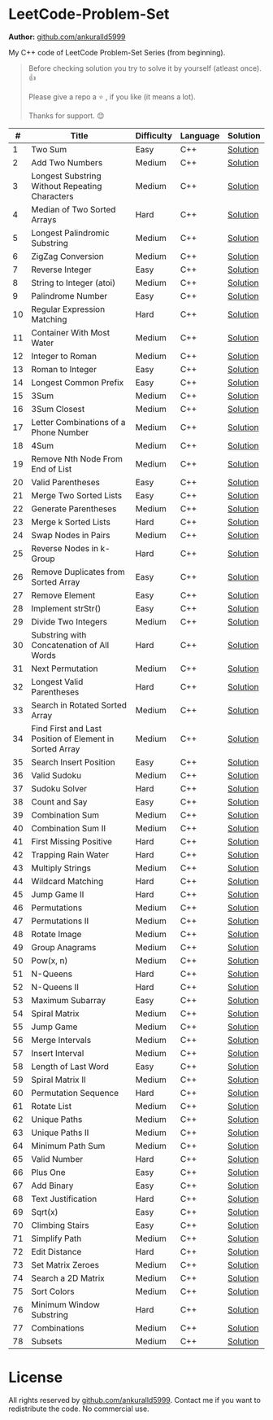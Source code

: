 # LeetCode-Problem-Set

**Author:** [github.com/ankuralld5999](https://github.com/ankuralld5999 "Ankur Singh")

My C++ code of LeetCode Problem-Set Series (from beginning).

> <p>Before checking solution you try to solve it by yourself (atleast once).👍</p>
> <p>Please give a repo a ⭐ , if you like (it means a lot).</p>
> <p>Thanks for support. 😊</p>

\#  | Title           | Difficulty | Language | Solution                                                                                                                                             
---|---|---|---|---
1   | Two Sum         | Easy       | C++      | [Solution](https://github.com/ankuralld5999/LeetCode-Problems/blob/main/LeetCode%20Problem-Set/1.%20Add%20Two/README.md "Two Sum")                   |
2   | Add Two Numbers | Medium     | C++      | [Solution](https://github.com/ankuralld5999/LeetCode-Problems/blob/main/LeetCode%20Problem-Set/2.%20Add%20Two%20Numbers/README.md "Add Two Numbers") |
3 | Longest Substring Without Repeating Characters | Medium | C++     | [Solution](https://github.com/ankuralld5999/LeetCode-Problems/blob/main/LeetCode%20Problem-Set/3.%20Longest%20Substring%20Without%20Repeating%20Characters/README.md "Longest Substring Without Repeating Characters")
4 | Median of Two Sorted Arrays | Hard | C++     | [Solution](https://github.com/ankuralld5999/LeetCode-Problems/blob/main/LeetCode%20Problem-Set/4.%20Median%20of%20Two%20Sorted%20Arrays%20(Hard)/README.md "Median of Two Sorted Arrays")
5 | Longest Palindromic Substring | Medium | C++     | [Solution](https://github.com/ankuralld5999/LeetCode-Problems/blob/main/LeetCode%20Problem-Set/5.%20Longest%20Palindromic%20Substring%20(Medium)/README.md "Longest Palindromic Substring")
6 | ZigZag Conversion | Medium | C++     | [Solution](https://github.com/ankuralld5999/LeetCode-Problems/blob/main/LeetCode%20Problem-Set/6.%20ZigZag%20Conversion%20(Medium)/README.md "ZigZag Conversion")
7 | Reverse Integer | Easy | C++     | [Solution](https://github.com/ankuralld5999/LeetCode-Problems/blob/main/LeetCode%20Problem-Set/7.%20Reverse%20Integer%20(Easy)/README.md "Reverse Integer")
8 | String to Integer (atoi) | Medium | C++     | [Solution](https://github.com/ankuralld5999/LeetCode-Problems/blob/main/LeetCode%20Problem-Set/8.%20String%20to%20Integer%20(atoi)%20(Medium)/README.md "String to Integer (atoi)")
9 | Palindrome Number | Easy | C++     | [Solution](https://github.com/ankuralld5999/LeetCode-Problems/blob/main/LeetCode%20Problem-Set/9.%20Palindrome%20Number%20(Easy)/README.md "Palindrome Number")
10 | Regular Expression Matching | Hard | C++     | [Solution](https://github.com/ankuralld5999/LeetCode-Problems/blob/main/LeetCode%20Problem-Set/10.%20Regular%20Expression%20Matching%20(Hard)/README.md "Regular Expression Matching")
11 | Container With Most Water | Medium | C++     | [Solution](https://github.com/ankuralld5999/LeetCode-Problems/blob/main/LeetCode%20Problem-Set/11.%20Container%20With%20Most%20Water%20(Medium)/README.md "Container With Most Water")
12 | Integer to Roman | Medium | C++     | [Solution](https://github.com/ankuralld5999/LeetCode-Problems/blob/main/LeetCode%20Problem-Set/12.%20Integer%20to%20Roman%20(Medium)/Solution1.cpp "Integer to Roman")
13 | Roman to Integer | Easy | C++     | [Solution](https://github.com/ankuralld5999/LeetCode-Problems/blob/main/LeetCode%20Problem-Set/13.%20Roman%20to%20Integer%20(Easy)/Solution1.cpp "Roman to Integer")
14 | Longest Common Prefix | Easy | C++     | [Solution](https://github.com/ankuralld5999/LeetCode-Problems/tree/main/LeetCode%20Problem-Set/14.%20Longest%20Common%20Prefix%20(Easy) "Longest Common Prefix")
15 | 3Sum | Medium | C++     | [Solution](https://github.com/ankuralld5999/LeetCode-Problems/blob/main/LeetCode%20Problem-Set/15.%203Sum%20(Medium)/README.md "3Sum")
16 | 3Sum Closest | Medium | C++     | [Solution](https://github.com/ankuralld5999/LeetCode-Problems/blob/main/LeetCode%20Problem-Set/16.%203Sum%20Closest%20(Medium)/README.md "3Sum Closest")
17 | Letter Combinations of a Phone Number | Medium | C++     | [Solution](https://github.com/ankuralld5999/LeetCode-Problems/blob/main/LeetCode%20Problem-Set/17.%20Letter%20Combinations%20of%20a%20Phone%20Number%20(Medium)/README.md "Letter Combinations of a Phone Number")
18 | 4Sum | Medium | C++     | [Solution](https://github.com/ankuralld5999/LeetCode-Problems/blob/main/LeetCode%20Problem-Set/18.%204Sum%20(Medium)/README.md "4Sum")
19 | Remove Nth Node From End of List | Medium | C++     | [Solution](https://github.com/ankuralld5999/LeetCode-Problems/blob/main/LeetCode%20Problem-Set/19.%20Remove%20Nth%20Node%20From%20End%20of%20List%20(Medium)/Solution1.cpp "Remove Nth Node From End of List")
20 | Valid Parentheses | Easy | C++     | [Solution](https://github.com/ankuralld5999/LeetCode-Problems/blob/main/LeetCode%20Problem-Set/20.%20Valid%20Parentheses%20(Easy)/Solution1.cpp "Valid Parentheses")
21 | Merge Two Sorted Lists | Easy | C++     | [Solution](https://github.com/ankuralld5999/LeetCode-Problems/tree/main/LeetCode%20Problem-Set/21.%20Merge%20Two%20Sorted%20Lists%20(Easy) "Merge Two Sorted Lists")
22 | Generate Parentheses | Medium | C++     | [Solution](https://github.com/ankuralld5999/LeetCode-Problems/tree/main/LeetCode%20Problem-Set/22.%20Generate%20Parentheses%20(Medium) "Generate Parentheses")
23 | Merge k Sorted Lists | Hard | C++     | [Solution](https://github.com/ankuralld5999/LeetCode-Problems/tree/main/LeetCode%20Problem-Set/23.%20Merge%20k%20Sorted%20Lists%20(Hard) "Merge k Sorted Lists")
24 | Swap Nodes in Pairs | Medium | C++     | [Solution](https://github.com/ankuralld5999/LeetCode-Problems/tree/main/LeetCode%20Problem-Set/24.%20Swap%20Nodes%20in%20Pairs%20(Medium) "Swap Nodes in Pairs")
25 | Reverse Nodes in k-Group | Hard | C++     | [Solution](https://github.com/ankuralld5999/LeetCode-Problems/blob/main/LeetCode%20Problem-Set/25.%20Reverse%20Nodes%20in%20k-Group%20(Hard)/Solution1.cpp "Reverse Nodes in k-Group")
26 | Remove Duplicates from Sorted Array | Easy | C++     | [Solution](https://github.com/ankuralld5999/LeetCode-Problems/tree/main/LeetCode%20Problem-Set/26.%20Remove%20Duplicates%20from%20Sorted%20Array%20(Easy) "Remove Duplicates from Sorted Array")
27 | Remove Element | Easy | C++     | [Solution](https://github.com/ankuralld5999/LeetCode-Problems/blob/main/LeetCode%20Problem-Set/27.%20Remove%20Element%20(Easy)/Solution1.cpp "Remove Element")
28 | Implement strStr() | Easy | C++     | [Solution](https://github.com/ankuralld5999/LeetCode-Problems/tree/main/LeetCode%20Problem-Set/28.%20Implement%20strStr()%20(Easy) "Implement strStr()")
29 | Divide Two Integers | Medium | C++     | [Solution](https://github.com/ankuralld5999/LeetCode-Problems/tree/main/LeetCode%20Problem-Set/29.%20Divide%20Two%20Integers%20(Medium) "Divide Two Integers")
30 | Substring with Concatenation of All Words | Hard | C++     | [Solution](https://github.com/ankuralld5999/LeetCode-Problems/blob/main/LeetCode%20Problem-Set/30.%20Substring%20with%20Concatenation%20of%20All%20Words%20(Hard)/Solution1.cpp "Substring with Concatenation of All Words")
31 | Next Permutation | Medium | C++     | [Solution](https://github.com/ankuralld5999/LeetCode-Problems/tree/main/LeetCode%20Problem-Set/31.%20Next%20Permutation%20(Medium) "Next Permutation")
32 | Longest Valid Parentheses | Hard | C++     | [Solution](https://github.com/ankuralld5999/LeetCode-Problems/tree/main/LeetCode%20Problem-Set/32.%20Longest%20Valid%20Parentheses%20(Hard) "Longest Valid Parentheses")
33 | Search in Rotated Sorted Array | Medium | C++     | [Solution](https://github.com/ankuralld5999/LeetCode-Problems/tree/main/LeetCode%20Problem-Set/33.%20Search%20in%20Rotated%20Sorted%20Array%20(Medium) "Search in Rotated Sorted Array")
34 | Find First and Last Position of Element in Sorted Array | Medium | C++     | [Solution](https://github.com/ankuralld5999/LeetCode-Problems/blob/main/LeetCode%20Problem-Set/34.%20Find%20First%20and%20Last%20Position%20of%20Element%20in%20Sorted%20Array%20(Medium)/Solution1.cpp "Find First and Last Position of Element in Sorted Array")
35 | Search Insert Position | Easy | C++     | [Solution](https://github.com/ankuralld5999/LeetCode-Problems/tree/main/LeetCode%20Problem-Set/35.%20Search%20Insert%20Position%20(Easy) "Search Insert Position")
36 | Valid Sudoku | Medium | C++     | [Solution](https://github.com/ankuralld5999/LeetCode-Problems/blob/main/LeetCode%20Problem-Set/36.%20Valid%20Sudoku%20(Medium)/Solution1.cpp "Valid Sudoku")
37 | Sudoku Solver | Hard | C++     | [Solution](https://github.com/ankuralld5999/LeetCode-Problems/blob/main/LeetCode%20Problem-Set/37.%20Sudoku%20Solver%20(Hard)/Solution1.cpp "Sudoku Solver")
38 | Count and Say | Easy | C++     | [Solution](https://github.com/ankuralld5999/LeetCode-Problems/blob/main/LeetCode%20Problem-Set/38.%20Count%20and%20Say%20(Easy)/Solution1.cpp "Count and Say")
39 | Combination Sum | Medium | C++     | [Solution](https://github.com/ankuralld5999/LeetCode-Problems/tree/main/LeetCode%20Problem-Set/39.%20Combination%20Sum%20(Medium) "Combination Sum")
40 | Combination Sum II | Medium | C++     | [Solution](https://github.com/ankuralld5999/LeetCode-Problems/tree/main/LeetCode%20Problem-Set/40.%20Combination%20Sum%20II%20(Medium) "Combination Sum II")
41 | First Missing Positive | Hard | C++     | [Solution](https://github.com/ankuralld5999/LeetCode-Problems/tree/main/LeetCode%20Problem-Set/41.%20First%20Missing%20Positive%20(Hard) "First Missing Positive")
42 | Trapping Rain Water | Hard | C++     | [Solution](https://github.com/ankuralld5999/LeetCode-Problems/tree/main/LeetCode%20Problem-Set/42.%20Trapping%20Rain%20Water%20(Hard) "Trapping Rain Water")
43 | Multiply Strings | Medium | C++     | [Solution](https://github.com/ankuralld5999/LeetCode-Problems/blob/main/LeetCode%20Problem-Set/43.%20Multiply%20Strings%20(Medium)/Solution1.cpp "Multiply Strings")
44 | Wildcard Matching | Hard | C++     | [Solution](https://github.com/ankuralld5999/LeetCode-Problems/tree/main/LeetCode%20Problem-Set/44.%20Wildcard%20Matching%20(Hard) "Wildcard Matching")
45 | Jump Game II | Hard | C++     | [Solution](https://github.com/ankuralld5999/LeetCode-Problems/tree/main/LeetCode%20Problem-Set/45.%20Jump%20Game%20II%20(Hard) "Jump Game II")
46 | Permutations | Medium | C++     | [Solution](https://github.com/ankuralld5999/LeetCode-Problems/tree/main/LeetCode%20Problem-Set/46.%20Permutations%20(Medium) "Permutations")
47 | Permutations II | Medium | C++     | [Solution](https://github.com/ankuralld5999/LeetCode-Problems/tree/main/LeetCode%20Problem-Set/47.%20Permutations%20II%20(Medium) "Permutations II")
48 | Rotate Image | Medium | C++     | [Solution](https://github.com/ankuralld5999/LeetCode-Problems/blob/main/LeetCode%20Problem-Set/48.%20Rotate%20Image%20(Medium)/Solution1.cpp "Rotate Image")
49 | Group Anagrams | Medium | C++     | [Solution](https://github.com/ankuralld5999/LeetCode-Problems/tree/main/LeetCode%20Problem-Set/49.%20Group%20Anagrams%20(Medium) "Group Anagrams")
50 | Pow(x, n) | Medium | C++     | [Solution](https://github.com/ankuralld5999/LeetCode-Problems/tree/main/LeetCode%20Problem-Set/50.%20Pow(x,%20n)%20(Medium) "Pow(x, n)")
51 | N-Queens | Hard | C++    | [Solution](https://github.com/ankuralld5999/LeetCode-Problems/blob/main/LeetCode%20Problem-Set/51.%20N-Queens%20(Hard)/Solution1.cpp "N-Queens")
52 | N-Queens II | Hard | C++    | [Solution](https://github.com/ankuralld5999/LeetCode-Problems/blob/main/LeetCode%20Problem-Set/52.%20N-Queens%20II%20(Hard)/Solution1.cpp "N-Queens II")
53 | Maximum Subarray | Easy | C++   | [Solution](https://github.com/ankuralld5999/LeetCode-Problems/tree/main/LeetCode%20Problem-Set/53.%20Maximum%20Subarray%20(Easy) "Maximum Subarray")
54 | Spiral Matrix | Medium | C++   | [Solution](https://github.com/ankuralld5999/LeetCode-Problems/tree/main/LeetCode%20Problem-Set/54.%20Spiral%20Matrix%20(Medium) "Spiral Matrix")
55 | Jump Game | Medium | C++   | [Solution](https://github.com/ankuralld5999/LeetCode-Problems/tree/main/LeetCode%20Problem-Set/55.%20Jump%20Game%20(Medium) "Jump Game")
56 | Merge Intervals | Medium | C++   | [Solution](https://github.com/ankuralld5999/LeetCode-Problems/blob/main/LeetCode%20Problem-Set/56.%20Merge%20Intervals%20(Medium)/Solution1.cpp "Merge Intervals")
57 | Insert Interval | Medium | C++   | [Solution](https://github.com/ankuralld5999/LeetCode-Problems/tree/main/LeetCode%20Problem-Set/57.%20Insert%20Interval%20(Medium) "Insert Interval")
58 | Length of Last Word | Easy | C++   | [Solution](https://github.com/ankuralld5999/LeetCode-Problems/tree/main/LeetCode%20Problem-Set/58.%20Length%20of%20Last%20Word%20(Easy) "Length of Last Word")
59 | Spiral Matrix II | Medium | C++   | [Solution](https://github.com/ankuralld5999/LeetCode-Problems/tree/main/LeetCode%20Problem-Set/59.%20Spiral%20Matrix%20II%20(Medium) "Spiral Matrix II")
60 | Permutation Sequence | Hard | C++   | [Solution](https://github.com/ankuralld5999/LeetCode-Problems/tree/main/LeetCode%20Problem-Set/60.%20Permutation%20Sequence%20(Hard) "Permutation Sequence")
61 | Rotate List | Medium | C++   | [Solution](https://github.com/ankuralld5999/LeetCode-Problems/tree/main/LeetCode%20Problem-Set/61.%20Rotate%20List%20(Medium) "Rotate List")
62 | Unique Paths | Medium | C++   | [Solution](https://github.com/ankuralld5999/LeetCode-Problems/tree/main/LeetCode%20Problem-Set/62.%20Unique%20Paths%20(Medium) "Unique Paths")
63 | Unique Paths II | Medium | C++   | [Solution](https://github.com/ankuralld5999/LeetCode-Problems/tree/main/LeetCode%20Problem-Set/63.%20Unique%20Paths%20II%20(Medium) "Unique Paths II")
64 | Minimum Path Sum | Medium | C++   | [Solution](https://github.com/ankuralld5999/LeetCode-Problems/tree/main/LeetCode%20Problem-Set/64.%20Minimum%20Path%20Sum%20(Medium) "Minimum Path Sum")
65 | Valid Number | Hard | C++   | [Solution](https://github.com/ankuralld5999/LeetCode-Problems/tree/main/LeetCode%20Problem-Set/65.%20Valid%20Number%20(Hard) "Valid Number")
66 | Plus One | Easy | C++   | [Solution](https://github.com/ankuralld5999/LeetCode-Problems/tree/main/LeetCode%20Problem-Set/66.%20Plus%20One%20(Easy) "Plus One")
67 | Add Binary | Easy | C++   | [Solution](https://github.com/ankuralld5999/LeetCode-Problems/tree/main/LeetCode%20Problem-Set/67.%20Add%20Binary%20(Easy) "Add Binary")
68 | Text Justification | Hard | C++   | [Solution](https://github.com/ankuralld5999/LeetCode-Problems/blob/main/LeetCode%20Problem-Set/68.%20Text%20Justification%20(Hard)/Solution1.cpp "Text Justification")
69 | Sqrt(x) | Easy | C++   | [Solution](https://github.com/ankuralld5999/LeetCode-Problems/tree/main/LeetCode%20Problem-Set/69.%20Sqrt(x)%20(Easy) "Sqrt(x)")
70 | Climbing Stairs | Easy | C++   | [Solution](https://github.com/ankuralld5999/LeetCode-Problems/tree/main/LeetCode%20Problem-Set/70.%20Climbing%20Stairs%20(Easy) "Climbing Stairs")
71 | Simplify Path | Medium | C++   | [Solution](https://github.com/ankuralld5999/LeetCode-Problems/blob/main/LeetCode%20Problem-Set/71.%20Simplify%20Path%20(Medium)/Solution1.cpp "Simplify Path")
72 | Edit Distance | Hard | C++   | [Solution](https://github.com/ankuralld5999/LeetCode-Problems/tree/main/LeetCode%20Problem-Set/72.%20Edit%20Distance%20(Hard) "Edit Distance")
73 | Set Matrix Zeroes | Medium | C++   | [Solution](https://github.com/ankuralld5999/LeetCode-Problems/blob/main/LeetCode%20Problem-Set/73.%20Set%20Matrix%20Zeroes%20(Medium)/Solution1.cpp "Set Matrix Zeroes")
74 | Search a 2D Matrix | Medium | C++   | [Solution](https://github.com/ankuralld5999/LeetCode-Problems/tree/main/LeetCode%20Problem-Set/74.%20Search%20a%202D%20Matrix%20(Medium) "Search a 2D Matrix")
75 | Sort Colors | Medium | C++   | [Solution](https://github.com/ankuralld5999/LeetCode-Problems/tree/main/LeetCode%20Problem-Set/75.%20Sort%20Colors%20(Medium) "Sort Colors")
76 | Minimum Window Substring | Hard | C++   | [Solution](https://github.com/ankuralld5999/LeetCode-Problems/tree/main/LeetCode%20Problem-Set/76.%20Minimum%20Window%20Substring%20(Hard) "Minimum Window Substring")
77 | Combinations | Medium | C++   | [Solution](https://github.com/ankuralld5999/LeetCode-Problems/tree/main/LeetCode%20Problem-Set/77.%20Combinations%20(Medium) "Combinations")
78 | Subsets | Medium | C++   | [Solution](https://github.com/ankuralld5999/LeetCode-Problems/tree/main/LeetCode%20Problem-Set/78.%20Subsets%20(Medium) "Subsets")






# License

All rights reserved by [github.com/ankuralld5999](https://github.com/ankuralld5999 "Ankur Singh"). Contact me if you want to redistribute the code. No commercial use.
